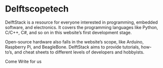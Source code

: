 # Delftscopetech

DelftStack is a resource for everyone interested in programming, embedded software, and electronics. It covers the programming languages like Python, C/C++, C#, and so on in this website’s first development stage. 

Open-source hardware also falls in the website’s scope, like Arduino, Raspberry Pi, and BeagleBone. DelftStack aims to provide tutorials, how-to’s, and cheat sheets to different levels of developers and hobbyists.

Come Write for us